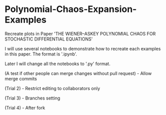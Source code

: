 # Polynomial-Chaos-Expansion-Examples

Recreate plots in Paper 'THE WIENER–ASKEY POLYNOMIAL CHAOS FOR STOCHASTIC DIFFERENTIAL EQUATIONS'

I will use several notebooks to demonstrate how to recreate each examples in this paper. The format is '.ipynb'.

Later I will change all the notebooks to '.py' format.

(A test if other people can merge changes without pull request) - Allow merge commits

(Trial 2) - Restrict editing to collaborators only

(Trial 3) - Branches setting

(Trial 4) - After fork
